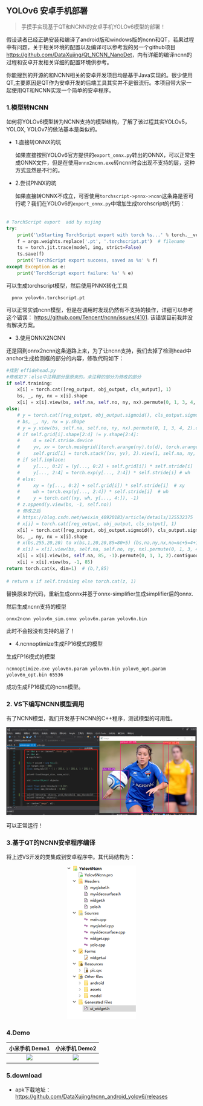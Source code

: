 ## YOLOv6 安卓手机部署



>  手摸手实现基于QT和NCNN的安卓手机YOLOv6模型的部署！

假设读者已经正确安装和编译了android版和windows版的ncnn和QT，若果过程中有问题，关于相关环境的配置以及编译可以参考我的另一个github项目<https://github.com/DataXujing/Qt_NCNN_NanoDet>，内有详细的编译ncnn的过程和安卓开发相关详细的配置环境供参考。

你能搜到的开源的和NCNN相关的安卓开发项目均是基于Java实现的。很少使用QT,主要原因是QT作为安卓开发的后端工具其实并不是很流行。本项目带大家一起使用QT和NCNN实现一个简单的安卓程序。

### 1.模型转NCNN

如何将YOLOv6模型转为NCNN支持的模型结构，了解了该过程其实YOLOv5，YOLOX, YOLOv7的做法基本是类似的。

+ 1.直接转ONNX的坑

  如果直接按照YOLOv6官方提供的`export_onnx.py`转出的ONNX，可以正常生成ONNX文件，但是在使用`onnx2ncnn.exe`转ncnn时会出现不支持的层，这种方式显然是不行的。

+ 2.尝试PNNX的坑

  如果直接转ONNX不成立，可否使用`torchscript->pnnx->ncnn`这条路是否可行呢？我们在YOLOv6的`export_onnx.py`中增加生成torchscript的代码：

```python

# TorchScript export  add by xujing
try:
    print('\nStarting TorchScript export with torch %s...' % torch.__version__)
    f = args.weights.replace('.pt', '.torchscript.pt')  # filename
    ts = torch.jit.trace(model, img, strict=False)
    ts.save(f)
    print('TorchScript export success, saved as %s' % f)
except Exception as e:
    print('TorchScript export failure: %s' % e)
```

  可以生成torchscript模型，然后使用PNNX转化工具

```shell
  pnnx yolov6n.torchscript.pt 
```

  可以正常实诚ncnn模型，但是在调用时发现仍然有不支持的操作，详细可以参考这个错误： <https://github.com/Tencent/ncnn/issues/4101>. 该错误目前我并没有解决方案。

+ 3.使用ONNX2NCNN

还是回到onnx2ncnn这条道路上来，为了让ncnn支持，我们去掉了检测head中anchor生成检测框的部分的内容，修改代码如下：

```python
#找到 effidehead.py
#修改如下：else中注释部分是原来的，未注释的部分为修改的部分
if self.training:
    x[i] = torch.cat([reg_output, obj_output, cls_output], 1)
    bs, _, ny, nx = x[i].shape
    x[i] = x[i].view(bs, self.na, self.no, ny, nx).permute(0, 1, 3, 4, 2).contiguous()
else:
    # y = torch.cat([reg_output, obj_output.sigmoid(), cls_output.sigmoid()], 1)
    # bs, _, ny, nx = y.shape
    # y = y.view(bs, self.na, self.no, ny, nx).permute(0, 1, 3, 4, 2).contiguous()
    # if self.grid[i].shape[2:4] != y.shape[2:4]:
    #     d = self.stride.device
    #     yv, xv = torch.meshgrid([torch.arange(ny).to(d), torch.arange(nx).to(d)])
    #     self.grid[i] = torch.stack((xv, yv), 2).view(1, self.na, ny, nx, 2).float()
    # if self.inplace:
    #     y[..., 0:2] = (y[..., 0:2] + self.grid[i]) * self.stride[i]  # xy
    #     y[..., 2:4] = torch.exp(y[..., 2:4]) * self.stride[i] # wh
    # else:
    #     xy = (y[..., 0:2] + self.grid[i]) * self.stride[i]  # xy
    #     wh = torch.exp(y[..., 2:4]) * self.stride[i]  # wh
    #     y = torch.cat((xy, wh, y[..., 4:]), -1)
    # z.append(y.view(bs, -1, self.no))
    # 修改之后
    # https://blog.csdn.net/weixin_40920183/article/details/125532375
    # x[i] = torch.cat([reg_output, obj_output, cls_output], 1)
    x[i] = torch.cat([reg_output, obj_output.sigmoid(), cls_output.sigmoid()], 1)
    bs, _, ny, nx = x[i].shape
    # x(bs,255,20,20) to x(bs,1,20,20,85=80+5) (bs,na,ny,nx,no=nc+5=4+1+nc)
    # x[i] = x[i].view(bs, self.na, self.no, ny, nx).permute(0, 1, 3, 4, 2).contiguous()
    x[i] = x[i].view(bs, self.na, 85, -1).permute(0, 1, 3, 2).contiguous()  # (b,self.na,20x20,85) for NCNN
    x[i] = x[i].view(bs, -1, 85)
return torch.cat(x, dim=1)  # (b,?,85)

# return x if self.training else torch.cat(z, 1)

```

替换原来的代码，重新生成onnx并基于onnx-simplifier生成simplifier后的onnx.

然后生成ncnn支持的模型

```shell
onnx2ncnn yolov6n_sim.onnx yolov6n.param yolov6n.bin
```



此时不会报没有支持的层了！

+ 4.ncnnoptimize生成FP16模式的模型

生成FP16模式的模型

```shell
ncnnoptimize.exe yolov6n.param yolov6n.bin yolov6_opt.param yolov6n_opt.bin 65536
```

成功生成FP16模式的ncnn模型。



### 2. VS下编写NCNN模型调用

有了NCNN模型，我们开发基于NCNN的C++程序，测试模型的可用性。

<div align=center>
<img src="./docs/vs2017.png"/>
</div>



可以正常运行！



### 3.基于QT的NCNN安卓程序编译

将上述VS开发的类集成到安卓程序中。其代码结构为：

<div align=center>
<img src="./docs/qt.png"/>
</div>

### 4.Demo

| 小米手机 Demo1 | 小米手机 Demo2 |
| :-: | :-: |
|<img src="./docs/Screenrecorder-2022-08-04-18-08-30-540.gif"/> | <img src="./docs/Screenrecorder-2022-08-04-18-10-48-327.gif"/>|



### 5.download

+ apk下载地址： <https://github.com/DataXujing/ncnn_android_yolov6/releases>
